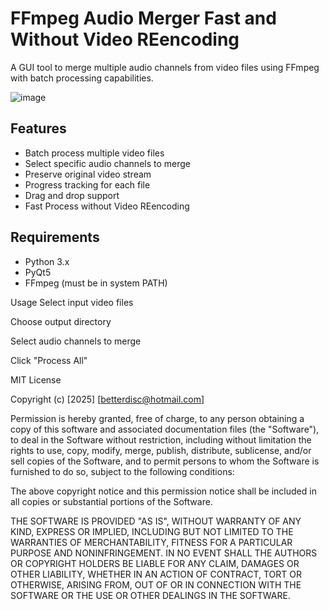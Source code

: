 # FFmpeg Audio Merger Fast and Without Video REencoding

A GUI tool to merge multiple audio channels from video files using FFmpeg with batch processing capabilities.

![image](https://github.com/user-attachments/assets/e5766e83-c2d4-41f4-bcc0-d1ff7bafcb35)


## Features
- Batch process multiple video files
- Select specific audio channels to merge
- Preserve original video stream
- Progress tracking for each file
- Drag and drop support
- Fast Process without Video REencoding

## Requirements
- Python 3.x
- PyQt5
- FFmpeg (must be in system PATH)


Usage
Select input video files

Choose output directory

Select audio channels to merge

Click "Process All"


MIT License

Copyright (c) [2025] [betterdisc@hotmail.com]

Permission is hereby granted, free of charge, to any person obtaining a copy
of this software and associated documentation files (the "Software"), to deal
in the Software without restriction, including without limitation the rights
to use, copy, modify, merge, publish, distribute, sublicense, and/or sell
copies of the Software, and to permit persons to whom the Software is
furnished to do so, subject to the following conditions:

The above copyright notice and this permission notice shall be included in all
copies or substantial portions of the Software.

THE SOFTWARE IS PROVIDED "AS IS", WITHOUT WARRANTY OF ANY KIND, EXPRESS OR
IMPLIED, INCLUDING BUT NOT LIMITED TO THE WARRANTIES OF MERCHANTABILITY,
FITNESS FOR A PARTICULAR PURPOSE AND NONINFRINGEMENT. IN NO EVENT SHALL THE
AUTHORS OR COPYRIGHT HOLDERS BE LIABLE FOR ANY CLAIM, DAMAGES OR OTHER
LIABILITY, WHETHER IN AN ACTION OF CONTRACT, TORT OR OTHERWISE, ARISING FROM,
OUT OF OR IN CONNECTION WITH THE SOFTWARE OR THE USE OR OTHER DEALINGS IN THE
SOFTWARE.
